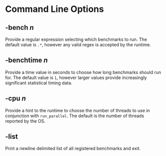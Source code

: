 # Command Line Options

## -bench _n_

Provide a regular expression selecting which benchmarks to run. The default value is `.*`, however any valid regex is
accepted by the runtime.

## -benchtime _n_

Provide a time value in seconds to choose how long benchmarks should run for. The default value is `1`, however larger
values provide increasingly significant statistical timing data.

## -cpu _n_

Provide a hint to the runtime to choose the number of threads to use in conjunction with `run_parallel`. The default is
the number of threads reported by the OS.

## -list

Print a newline delimited list of all registered benchmarks and exit.
